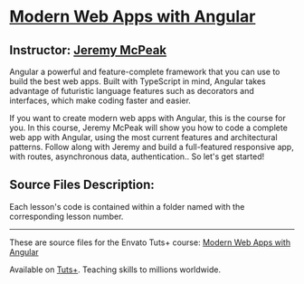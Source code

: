 # [Modern Web Apps with Angular][published url]
## Instructor: [Jeremy McPeak][instructor url]


Angular a powerful and feature-complete framework that you can use to build the best web apps. Built with TypeScript in mind, Angular takes advantage of futuristic language features such as decorators and interfaces, which make coding faster and easier. 

If you want to create modern web apps with Angular, this is the course for you. In this course, Jeremy McPeak will show you how to code a complete web app with Angular, using the most current features and architectural patterns. Follow along with Jeremy and build a full-featured responsive app, with routes, asynchronous data, authentication.. So let's get started!


## Source Files Description:

Each lesson's code is contained within a folder named with the corresponding lesson number.

------

These are source files for the Envato Tuts+ course: [Modern Web Apps with Angular][published url]

Available on [Tuts+](https://tutsplus.com). Teaching skills to millions worldwide.

[published url]: https://code.tutsplus.com/courses/modern-web-apps-with-angular
[instructor url]: https://tutsplus.com/authors/jeremy-mcpeak
